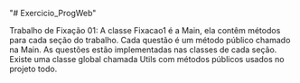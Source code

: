 "# Exercicio_ProgWeb" 

Trabalho de Fixação 01:
A classe Fixacao1 é a Main, ela contêm métodos para cada seção do trabalho. 
Cada questão é um método público chamado na Main.
As questões estão implementadas nas classes de cada seção.
Existe uma classe global chamada Utils com métodos públicos usados no projeto todo.
